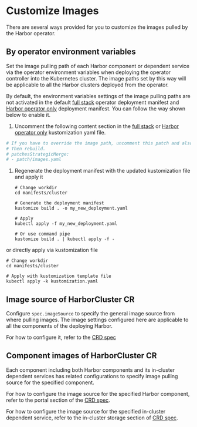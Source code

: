# Customize Images

There are several ways provided for you to customize the images pulled by the Harbor operator.

## By operator environment variables

Set the image pulling path of each Harbor component or dependent service via the operator environment variables when deploying the operator controller into the Kubernetes cluster. The image paths set by this way will be applicable to all the Harbor clusters deployed from the operator.

By default, the environment variables settings of the image pulling paths are not activated in the default [full stack](../manifests/cluster/deployment.yaml) operator deployment manifest and [Harbor operator only](../manifests/harbor/deployment.yaml) deployment manifest. You can follow the way shown below to enable it.

1. Uncomment the following content section in the [full stack](../manifests/cluster/kustomization.yaml) or [Harbor operator only](../manifests/harbor/kustomization.yaml) kustomization yaml file.

  ```yaml
  # If you have to override the image path, uncomment this patch and also change the image paths in the patch/patches-images.yaml file.
  # Then rebuild.
  # patchesStrategicMerge:
  # - patch/images.yaml
  ```

1. Regenerate the deployment manifest with the updated kustomization file and apply it

   ```shell
   # Change workdir
   cd manifests/cluster
  
   # Generate the deployment manifest
   kustomize build . -o my_new_deployment.yaml
  
   # Apply
   kubectl apply -f my_new_deployment.yaml
  
   # Or use command pipe
   kustomize build . | kubectl apply -f -
   ```

or directly apply via kustomization file

  ```shell
  # Change workdir
  cd manifests/cluster
  
  # Apply with kustomization template file
  kubectl apply -k kustomization.yaml
  ```

## Image source of HarborCluster CR

Configure `spec.imageSource` to specify the general image source from where pulling images. The image settings configured here are applicable to all the components of the deploying Harbor.

For how to configure it, refer to the [CRD spec](./CRD/custom-resource-definition.md#configure-image-source)

## Component images of HarborCluster CR

Each component including both Harbor components and its in-cluster dependent services has related configurations to specify image pulling source for the specified component.

For how to configure the image source for the specified Harbor component, refer to the portal section of the [CRD spec](./CRD/custom-resource-definition.md#harbor-component-related-fields).

For how to configure the image source for the specified in-cluster dependent service, refer to the in-cluster storage section of [CRD spec](./CRD/custom-resource-definition.md#in-cluster-storage-configuration-inclusterstorage).
